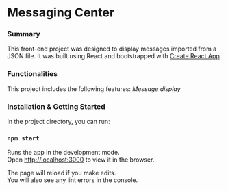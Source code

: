 # Messaging Center

### Summary
This front-end project was designed to display messages imported from a JSON file. It was built using React and bootstrapped with [Create React App](https://github.com/facebook/create-react-app). 

### Functionalities
This project includes the following features:
*Message display*

### Installation & Getting Started

In the project directory, you can run:

### `npm start`

Runs the app in the development mode.<br />
Open [http://localhost:3000](http://localhost:3000) to view it in the browser.

The page will reload if you make edits.<br />
You will also see any lint errors in the console.

